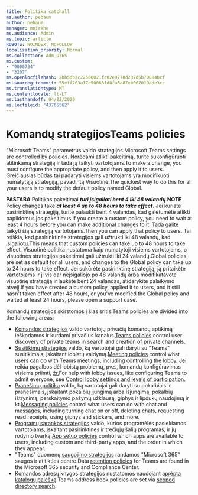 ```yaml
---
title: Politika catchall
ms.author: pebaum
author: pebaum
manager: mnirkhe
ms.audience: Admin
ms.topic: article
ROBOTS: NOINDEX, NOFOLLOW
localization_priority: Normal
ms.collection: Adm_O365
ms.custom:
- "9000734"
- "3207"
ms.openlocfilehash: 2bb5db2c22560021fc82e9778d237d6b70884bcf
ms.sourcegitcommit: 55eff703a17e500681d8fa6a87eb067019ade3cc
ms.translationtype: MT
ms.contentlocale: lt-LT
ms.lasthandoff: 04/22/2020
ms.locfileid: "43765562"
---
```

# <a name="teams-policies"></a><span data-ttu-id="4a771-102">Komandų strategijos</span><span class="sxs-lookup"><span data-stu-id="4a771-102">Teams policies</span></span>

<span data-ttu-id="4a771-103">"Microsoft Teams" parametrus valdo strategijos.</span><span class="sxs-lookup"><span data-stu-id="4a771-103">Microsoft Teams settings are controlled by policies.</span></span> <span data-ttu-id="4a771-104">Norėdami atlikti pakeitimą, turite sukonfigūruoti atitinkamą strategiją ir tada ją taikyti vartotojams.</span><span class="sxs-lookup"><span data-stu-id="4a771-104">To make a change, you must configure the appropriate policy, and then apply it to users.</span></span> <span data-ttu-id="4a771-105">Greičiausias būdas tai padaryti visiems vartotojams yra modifikuoti numatytąją strategiją, pavadintą Visuotinė.</span><span class="sxs-lookup"><span data-stu-id="4a771-105">The quickest way to do this for all your users is to modify the default policy named Global.</span></span> 

<span data-ttu-id="4a771-106">**PASTABA** Politikos pakeitimai ***turi įsigalioti bent 4 iki 48 valandų***.</span><span class="sxs-lookup"><span data-stu-id="4a771-106">**NOTE** Policy changes take ***at least 4 up to 48 hours to take effect***.</span></span> <span data-ttu-id="4a771-107">Jei kuriate pasirinktinę strategiją, turite palaukti bent 4 valandas, kad galėtumėte atlikti papildomus jos pakeitimus.</span><span class="sxs-lookup"><span data-stu-id="4a771-107">If you create a custom policy, you need to wait at least 4 hours before you can make additional changes to it.</span></span> <span data-ttu-id="4a771-108">Tada galite taikyti šią strategiją vartotojams.</span><span class="sxs-lookup"><span data-stu-id="4a771-108">Then you can apply that policy to users.</span></span> <span data-ttu-id="4a771-109">Tai reiškia, kad pasirinktinės strategijos gali užtrukti iki 48 valandų, kad įsigaliotų.</span><span class="sxs-lookup"><span data-stu-id="4a771-109">This means that custom policies can take up to 48 hours to take effect.</span></span> <span data-ttu-id="4a771-110">Visuotinė politika nustatoma kaip numatytoji visiems vartotojams, o visuotinės strategijos pakeitimai gali užtrukti iki 24 valandų.</span><span class="sxs-lookup"><span data-stu-id="4a771-110">Global policies are set as default for all users, and changes to the Global policy can take up to 24 hours to take effect.</span></span> <span data-ttu-id="4a771-111">Jei sukūrėte pasirinktinę strategiją, ją pritaikėte vartotojams ir ji vis dar neįsigaliojo po 48 valandų arba modifikatavote visuotinę strategiją ir laukėte bent 24 valandas, atidarykite palaikymo atvejį.</span><span class="sxs-lookup"><span data-stu-id="4a771-111">If you have created a custom policy, applied it to users, and it still hasn't taken effect after 48 hours, or you've modified the Global policy and waited at least 24 hours, please open a support case.</span></span>

<span data-ttu-id="4a771-112">Komandų strategijos skirstomos į šias sritis:</span><span class="sxs-lookup"><span data-stu-id="4a771-112">Teams policies are divided into the following areas:</span></span>

- <span data-ttu-id="4a771-113">[Komandos strategijos](https://docs.microsoft.com/MicrosoftTeams/teams-policies) valdo vartotojų privačių komandų aptikimą ieškodamos ir kurdami privačius kanalus.</span><span class="sxs-lookup"><span data-stu-id="4a771-113">[Teams policies](https://docs.microsoft.com/MicrosoftTeams/teams-policies) control user discovery of private teams in search and creation of private channels.</span></span>  
- <span data-ttu-id="4a771-114">[Susitikimų strategijos](https://docs.microsoft.com/microsoftteams/meeting-policies-in-teams) valdo, ką vartotojai gali daryti su "Teams" susitikimais, įskaitant lobistų valdymą.</span><span class="sxs-lookup"><span data-stu-id="4a771-114">[Meeting policies](https://docs.microsoft.com/microsoftteams/meeting-policies-in-teams) control what users can do with Teams meetings, including controlling the lobby.</span></span> <span data-ttu-id="4a771-115">Jei reikia pagalbos dėl lobistų problemų, pvz., komandų konfigūravimas visiems priimti, [žr.](https://docs.microsoft.com/alchemyinsights/bypass-lobby)</span><span class="sxs-lookup"><span data-stu-id="4a771-115">For help with lobby issues, like configuring Teams to admit everyone, see [Control lobby settings and levels of participation](https://docs.microsoft.com/alchemyinsights/bypass-lobby).</span></span>
- <span data-ttu-id="4a771-116">[Pranešimų politika](https://docs.microsoft.com/microsoftteams/messaging-policies-in-teams) valdo, ką vartotojai gali daryti su pokalbiais ir pranešimais, įskaitant pokalbių įjungimą arba išjungimą, pokalbių ištrynimą, perskaitymo pažymų užklausą, giphys ir lipdukų naudojimą ir kt.</span><span class="sxs-lookup"><span data-stu-id="4a771-116">[Messaging policies](https://docs.microsoft.com/microsoftteams/messaging-policies-in-teams) control what users can do with chat and messages, including turning chat on or off, deleting chats, requesting read receipts, using giphys and stickers, and more.</span></span>
- <span data-ttu-id="4a771-117">[Programų sąrankos strategijos](https://docs.microsoft.com/MicrosoftTeams/teams-app-setup-policies) valdo, kurios programėlės pasiekiamos vartotojams, įskaitant pasirinktines ir trečiųjų šalių programas, ir jų rodymo tvarką.</span><span class="sxs-lookup"><span data-stu-id="4a771-117">[App setup policies](https://docs.microsoft.com/MicrosoftTeams/teams-app-setup-policies) control which apps are available to users, including custom and third-party apps, and the order in which they appear.</span></span>  
- <span data-ttu-id="4a771-118">"Teams" duomenų [saugojimo strategijos](https://docs.microsoft.com/microsoftteams/retention-policies) randamos "Microsoft 365" saugos ir atitikties centre.</span><span class="sxs-lookup"><span data-stu-id="4a771-118">Data [retention policies](https://docs.microsoft.com/microsoftteams/retention-policies) for Teams are found in the Microsoft 365 security and Compliance Center.</span></span>
- <span data-ttu-id="4a771-119">Komandos adresų knygos strategijos nustatomos naudojant [aprėptą katalogų paiešką](https://docs.microsoft.com/MicrosoftTeams/teams-scoped-directory-search).</span><span class="sxs-lookup"><span data-stu-id="4a771-119">Teams address book policies are set via [scoped directory search](https://docs.microsoft.com/MicrosoftTeams/teams-scoped-directory-search).</span></span>